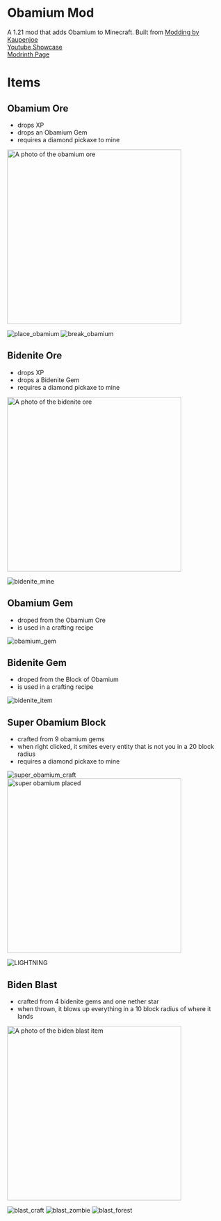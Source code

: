 # Obamium Mod

A 1.21 mod that adds Obamium to Minecraft. Built from [Modding by Kaupenjoe](https://www.youtube.com/watch?v=eFofdJ1BYYs&list=PLKGarocXCE1GspJBXQEGuhazihZCSSLmK)  
[Youtube Showcase](https://youtu.be/gnL7EsDX4pU)  
[Modrinth Page](https://modrinth.com/mod/obamium-mod)

# Items
## Obamium Ore
- drops XP
- drops an Obamium Gem
- requires a diamond pickaxe to mine

<img width="400" alt="A photo of the obamium ore" src="https://github.com/user-attachments/assets/b7da6e6a-969e-4217-8764-e080127eb693" />  

![place_obamium](https://github.com/user-attachments/assets/e92dcb60-ab30-44dd-9dc3-defca98881d2)
![break_obamium](https://github.com/user-attachments/assets/c2820a34-3a55-4d3d-ae9f-6c00edaa7adc)

## Bidenite Ore
- drops XP
- drops a Bidenite Gem
- requires a diamond pickaxe to mine

<img width="400" alt="A photo of the bidenite ore" src="https://github.com/user-attachments/assets/b2212649-f4d5-493f-aeb0-0210bffeaba5" />  

![bidenite_mine](https://github.com/user-attachments/assets/c58f3b7a-3148-4ebb-a05a-52f707c3d703)

## Obamium Gem
- droped from the Obamium Ore
- is used in a crafting recipe

![obamium_gem](https://github.com/user-attachments/assets/bbda9ed1-7d0c-4443-838a-01723c219bae)

## Bidenite Gem
- droped from the Block of Obamium
- is used in a crafting recipe

![bidenite_item](https://github.com/user-attachments/assets/b779b0a9-c5b7-41e2-8e8b-5481ce2491e2)

## Super Obamium Block
- crafted from 9 obamium gems
- when right clicked, it smites every entity that is not you in a 20 block radius
- requires a diamond pickaxe to mine

![super_obamium_craft](https://github.com/user-attachments/assets/c1c28030-9cb9-4d60-9766-8af0e81b351e)
<img width="400" alt="super obamium placed" src="https://github.com/user-attachments/assets/88a30277-6985-469a-aa0f-abd4945535a4" />

![LIGHTNING](https://github.com/user-attachments/assets/770dd1b8-0280-4127-aa2a-e6a9a40b66aa)

## Biden Blast
- crafted from 4 bidenite gems and one nether star
- when thrown, it blows up everything in a 10 block radius of where it lands  

<img width="400" alt="A photo of the biden blast item" src="https://github.com/user-attachments/assets/52ae786b-7515-46aa-9067-22ed4b9ffa0b" />

![blast_craft](https://github.com/user-attachments/assets/9f7f8e6a-4375-4376-a255-70c50b9f40ce)
![blast_zombie](https://github.com/user-attachments/assets/2caf806a-e47a-4d72-87d0-d02d0a212bb0)
![blast_forest](https://github.com/user-attachments/assets/cda327e9-acbb-463b-bf08-29249781c4b5)
